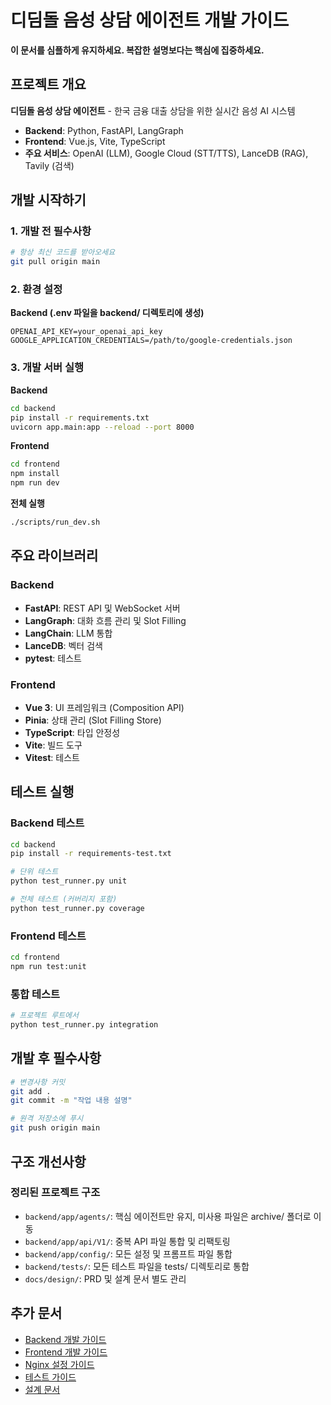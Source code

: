 # 디딤돌 음성 상담 에이전트 개발 가이드

**이 문서를 심플하게 유지하세요. 복잡한 설명보다는 핵심에 집중하세요.**

## 프로젝트 개요

**디딤돌 음성 상담 에이전트** - 한국 금융 대출 상담을 위한 실시간 음성 AI 시스템

- **Backend**: Python, FastAPI, LangGraph
- **Frontend**: Vue.js, Vite, TypeScript  
- **주요 서비스**: OpenAI (LLM), Google Cloud (STT/TTS), LanceDB (RAG), Tavily (검색)

## 개발 시작하기

### 1. 개발 전 필수사항
```bash
# 항상 최신 코드를 받아오세요
git pull origin main
```

### 2. 환경 설정

**Backend (.env 파일을 backend/ 디렉토리에 생성)**
```env
OPENAI_API_KEY=your_openai_api_key
GOOGLE_APPLICATION_CREDENTIALS=/path/to/google-credentials.json
```

### 3. 개발 서버 실행

**Backend**
```bash
cd backend
pip install -r requirements.txt
uvicorn app.main:app --reload --port 8000
```

**Frontend**
```bash
cd frontend
npm install
npm run dev
```

**전체 실행**
```bash
./scripts/run_dev.sh
```

## 주요 라이브러리

### Backend
- **FastAPI**: REST API 및 WebSocket 서버
- **LangGraph**: 대화 흐름 관리 및 Slot Filling
- **LangChain**: LLM 통합
- **LanceDB**: 벡터 검색
- **pytest**: 테스트

### Frontend
- **Vue 3**: UI 프레임워크 (Composition API)
- **Pinia**: 상태 관리 (Slot Filling Store)
- **TypeScript**: 타입 안정성
- **Vite**: 빌드 도구
- **Vitest**: 테스트

## 테스트 실행

### Backend 테스트
```bash
cd backend
pip install -r requirements-test.txt

# 단위 테스트
python test_runner.py unit

# 전체 테스트 (커버리지 포함)
python test_runner.py coverage
```

### Frontend 테스트
```bash
cd frontend
npm run test:unit
```

### 통합 테스트
```bash
# 프로젝트 루트에서
python test_runner.py integration
```

## 개발 후 필수사항

```bash
# 변경사항 커밋
git add .
git commit -m "작업 내용 설명"

# 원격 저장소에 푸시
git push origin main
```

## 구조 개선사항

### 정리된 프로젝트 구조
- `backend/app/agents/`: 핵심 에이전트만 유지, 미사용 파일은 archive/ 폴더로 이동
- `backend/app/api/V1/`: 중복 API 파일 통합 및 리팩토링
- `backend/app/config/`: 모든 설정 및 프롬프트 파일 통합
- `backend/tests/`: 모든 테스트 파일을 tests/ 디렉토리로 통합
- `docs/design/`: PRD 및 설계 문서 별도 관리

## 추가 문서

- [Backend 개발 가이드](backend/CLAUDE.md)
- [Frontend 개발 가이드](frontend/CLAUDE.md)
- [Nginx 설정 가이드](nginx/CLAUDE.md)
- [테스트 가이드](README_TESTING.md)
- [설계 문서](docs/design/)
